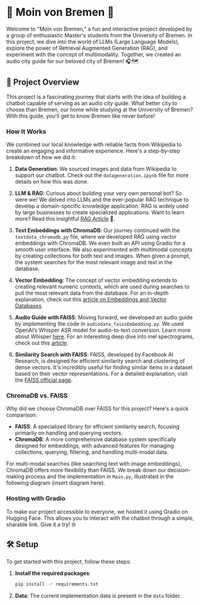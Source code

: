 # 🌟 Moin von Bremen 🌟

Welcome to "Moin von Bremen," a fun and interactive project developed by a group of enthusiastic Master's students from the University of Bremen. In this project, we dive into the world of LLMs (Large Language Models), explore the power of Retrieval Augmented Generation (RAG), and experiment with the concept of multimodality. Together, we created an audio city guide for our beloved city of Bremen! 🎧🗺️

## 🚀 Project Overview

This project is a fascinating journey that starts with the idea of building a chatbot capable of serving as an audio city guide. What better city to choose than Bremen, our home while studying at the University of Bremen? With this guide, you'll get to know Bremen like never before!

### How It Works

We combined our local knowledge with reliable facts from Wikipedia to create an engaging and informative experience. Here's a step-by-step breakdown of how we did it:

1. **Data Generation**: We sourced images and data from Wikipedia to support our chatbot. Check out the `datageneration.ipynb` file for more details on how this was done.

2. **LLM & RAG**: Curious about building your very own personal bot? So were we! We delved into LLMs and the ever-popular RAG technique to develop a domain-specific knowledge application. RAG is widely used by large businesses to create specialized applications. Want to learn more? Read this insightful [RAG Article](#) 📖.

3. **Text Embeddings with ChromaDB**: Our journey continued with the `textdata_chromadb.py` file, where we developed RAG using vector embeddings with ChromaDB. We even built an API using Gradio for a smooth user interface. We also experimented with multimodal concepts by creating collections for both text and images. When given a prompt, the system searches for the most relevant image and text in the database.

4. **Vector Embedding**: The concept of vector embedding extends to creating relevant numeric contexts, which are used during searches to pull the most relevant data from the database. For an in-depth explanation, check out this [article on Embeddings and Vector Databases](https://medium.com/@vladris/embeddings-and-vector-databases-732f9927b377).

5. **Audio Guide with FAISS**: Moving forward, we developed an audio guide by implementing the code in `audiodata_faissEmbedding.py`. We used OpenAI’s Whisper ASR model for audio-to-text conversion. Learn more about Whisper [here](https://openai.com/index/whisper/). For an interesting deep dive into mel spectrograms, check out this [article](https://medium.com/analytics-vidhya/understanding-the-mel-spectrogram-fca2afa2ce53).

6. **Similarity Search with FAISS**: FAISS, developed by Facebook AI Research, is designed for efficient similarity search and clustering of dense vectors. It's incredibly useful for finding similar items in a dataset based on their vector representations. For a detailed explanation, visit the [FAISS official page](https://engineering.fb.com/2017/03/29/data-infrastructure/faiss-a-library-for-efficient-similarity-search/).

### ChromaDB vs. FAISS

Why did we choose ChromaDB over FAISS for this project? Here's a quick comparison:

- **FAISS**: A specialized library for efficient similarity search, focusing primarily on handling and querying vectors.
- **ChromaDB**: A more comprehensive database system specifically designed for embeddings, with advanced features for managing collections, querying, filtering, and handling multi-modal data.

For multi-modal searches (like searching text with image embeddings), ChromaDB offers more flexibility than FAISS. We break down our decision-making process and the implementation in `Main.py`, illustrated in the following diagram (insert diagram here).

### Hosting with Gradio

To make our project accessible to everyone, we hosted it using Gradio on Hugging Face. This allows you to interact with the chatbot through a simple, sharable link. Give it a try! 🌐

## 🛠️ Setup

To get started with this project, follow these steps:

1. **Install the required packages**:
   ```bash
   pip install -r requirements.txt
   ```
2. **Data**: The current implementation data is present in the `data` folder.




